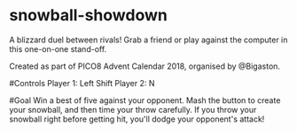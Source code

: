 # snowball-showdown
A blizzard duel between rivals! Grab a friend or play against the computer in this one-on-one stand-off.

Created as part of PICO8 Advent Calendar 2018, organised by @Bigaston.

#Controls
Player 1: Left Shift
Player 2: N

#Goal
Win a best of five against your opponent. Mash the button to create your snowball, and then time your throw carefully. If you throw your snowball right before getting hit, you'll dodge your opponent's attack!
